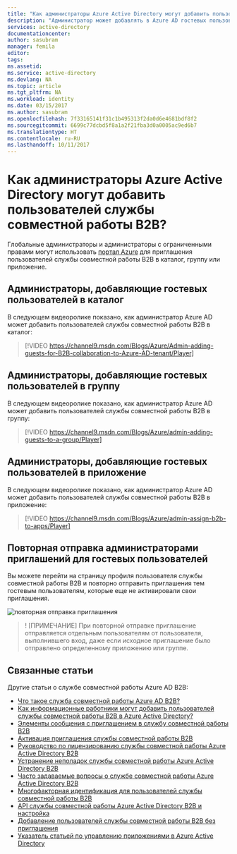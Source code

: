 ```yaml
---
title: "Как администраторы Azure Active Directory могут добавить пользователей службы совместной работы B2B? | Документация Майкрософт"
description: "Администратор может добавлять в Azure AD гостевых пользователей из партнерской организации с помощью службы совместной работы Azure Active Directory B2B."
services: active-directory
documentationcenter: 
author: sasubram
manager: femila
editor: 
tags: 
ms.assetid: 
ms.service: active-directory
ms.devlang: NA
ms.topic: article
ms.tgt_pltfrm: NA
ms.workload: identity
ms.date: 03/15/2017
ms.author: sasubram
ms.openlocfilehash: 7f33165141f31c1b495313f2da0d6e4681bdf8f2
ms.sourcegitcommit: 6699c77dcbd5f8a1a2f21fba3d0a0005ac9ed6b7
ms.translationtype: HT
ms.contentlocale: ru-RU
ms.lasthandoff: 10/11/2017
---
```

# <a name="how-do-azure-active-directory-admins-add-b2b-collaboration-users"></a>Как администраторы Azure Active Directory могут добавить пользователей службы совместной работы B2B?

Глобальные администраторы и 	администраторы с ограниченными правами могут использовать [портал Azure](https://portal.azure.com) для приглашения пользователей службы совместной работы B2B в каталог, группу или приложение.

## <a name="admins-adding-guest-users-to-the-directory"></a>Администраторы, добавляющие гостевых пользователей в каталог
В следующем видеоролике показано, как администратор Azure AD может добавить пользователей службы совместной работы B2B в каталог:

>[!VIDEO https://channel9.msdn.com/Blogs/Azure/Admin-adding-guests-for-B2B-collaboration-to-Azure-AD-tenant/Player]


## <a name="admins-adding-guest-users-to-a-group"></a>Администраторы, добавляющие гостевых пользователей в группу
В следующем видеоролике показано, как администратор Azure AD может добавить пользователей службы совместной работы B2B в группу:

>[!VIDEO https://channel9.msdn.com/Blogs/Azure/admin-adding-guests-to-a-group/Player]


## <a name="admins-adding-guest-users-to-an-application"></a>Администраторы, добавляющие гостевых пользователей в приложение

В следующем видеоролике показано, как администратор Azure AD может добавить пользователей службы совместной работы B2B в приложение:

>[!VIDEO https://channel9.msdn.com/Blogs/Azure/admin-assign-b2b-to-apps/Player]

## <a name="admins-resending-invitations-to-guest-users"></a>Повторная отправка администраторами приглашений для гостевых пользователей
Вы можете перейти на страницу профиля пользователя службы совместной работы B2B и повторно отправить приглашения тем гостевым пользователям, которые еще не активировали свои приглашения.

![повторная отправка приглашения](./media/active-directory-b2b-admin-add-users/resend-invitation.png)

> ! [ПРИМЕЧАНИЕ] При повторной отправке приглашение отправляется отдельным пользователям от пользователя, выполнившего вход, даже если исходное приглашение было отправлено определенному приложению или группе.


## <a name="related-articles"></a>Связанные статьи

Другие статьи о службе совместной работы Azure AD B2B:

* [Что такое служба совместной работы Azure AD B2B?](active-directory-b2b-what-is-azure-ad-b2b.md)
* [Как информационные работники могут добавить пользователей службы совместной работы B2B в Azure Active Directory?](active-directory-b2b-iw-add-users.md)
* [Элементы сообщения с приглашением в службу совместной работы B2B](active-directory-b2b-invitation-email.md)
* [Активация приглашения службы совместной работы B2B](active-directory-b2b-redemption-experience.md)
* [Руководство по лицензированию службы совместной работы Azure Active Directory B2B](active-directory-b2b-licensing.md)
* [Устранение неполадок службы совместной работы Azure Active Directory B2B](active-directory-b2b-troubleshooting.md)
* [Часто задаваемые вопросы о службе совместной работы Azure Active Directory B2B](active-directory-b2b-faq.md)
* [Многофакторная идентификация для пользователей службы совместной работы B2B](active-directory-b2b-mfa-instructions.md)
* [API службы совместной работы Azure Active Directory B2B и настройка](active-directory-b2b-api.md)
* [Добавление пользователей службы совместной работы B2B без приглашения](active-directory-b2b-add-user-without-invite.md)
* [Указатель статьей по управлению приложениями в Azure Active Directory](active-directory-apps-index.md)
